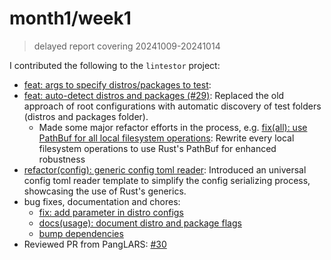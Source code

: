 # month1/week1
> delayed report covering 20241009-20241014

I contributed the following to the `lintestor` project:
- [feat: args to specify distros/packages to test](https://github.com/255doesnotexist/lintestor/commit/f78035383a71b031cc37de4eaa763882e524cf4e): 
- [feat: auto-detect distros and packages (#29)](https://github.com/255doesnotexist/lintestor/commit/acf634fd2c59859ca5cf3fc31cc3e63256258526): Replaced the old approach of root configurations with automatic discovery of test folders (distros and packages folder).
  - Made some major refactor efforts in the process, e.g. [fix(all): use PathBuf for all local filesystem operations](https://github.com/255doesnotexist/lintestor/commit/71851fef63f363655910e72252f7a94038e61c19): Rewrite every local filesystem operations to use Rust's PathBuf for enhanced robustness
- [refactor(config): generic config toml reader](https://github.com/255doesnotexist/lintestor/commit/ad86d134b24de47c90e9a82e24fd4e78ee2f132e): Introduced an universal config toml reader template to simplify the config serializing process, showcasing the use of Rust's generics.
- bug fixes, documentation and chores: 
  - [fix: add parameter in distro configs](https://github.com/255doesnotexist/lintestor/commit/b7d5f4815296bac8b745e41af8e3f4ef84e646d8)
  - [docs(usage): document distro and package flags](https://github.com/255doesnotexist/lintestor/commit/44f005cf33763cd920ee7f31ad86d04213ad0614)
  - [bump dependencies](https://github.com/255doesnotexist/lintestor/commit/daca50ce9dd8ea68576f58b5a14907f5d887d1fd)
- Reviewed PR from PangLARS: [#30](https://github.com/255doesnotexist/lintestor/pull/37)